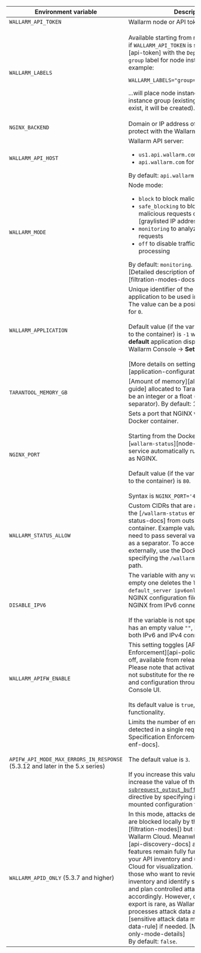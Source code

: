 Environment variable | Description| Required
--- | ---- | ----
`WALLARM_API_TOKEN` | Wallarm node or API token. | Yes
`WALLARM_LABELS` | <p>Available starting from node 4.6. Works only if `WALLARM_API_TOKEN` is set to [API token][api-token] with the `Deploy` role. Sets the `group` label for node instance grouping, for example:</p> <p>`WALLARM_LABELS="group=<GROUP>"`</p> <p>...will place node instance into the `<GROUP>` instance group (existing, or, if does not exist, it will be created).</p> | Yes (for API tokens)
`NGINX_BACKEND` | Domain or IP address of the resource to protect with the Wallarm solution. | Yes
`WALLARM_API_HOST` | Wallarm API server:<ul><li>`us1.api.wallarm.com` for the US Cloud</li><li>`api.wallarm.com` for the EU Cloud</li></ul>By default: `api.wallarm.com`. | No
`WALLARM_MODE` | Node mode:<ul><li>`block` to block malicious requests</li><li>`safe_blocking` to block only those malicious requests originated from [graylisted IP addresses][graylist-docs]</li><li>`monitoring` to analyze but not block requests</li><li>`off` to disable traffic analyzing and processing</li></ul>By default: `monitoring`.<br>[Detailed description of filtration modes →][filtration-modes-docs] | No
`WALLARM_APPLICATION` | Unique identifier of the protected application to be used in the Wallarm Cloud. The value can be a positive integer except for `0`.<br><br>Default value (if the variable is not passed to the container) is `-1` which indicates the **default** application displayed in Wallarm Console → **Settings** → **Application**.<br><br>[More details on setting up applications →][application-configuration] | No
`TARANTOOL_MEMORY_GB` | [Amount of memory][allocating-memory-guide] allocated to Tarantool. The value can be an integer or a float (a dot <code>.</code> is a decimal separator). By default: 1 gygabytes. | No
`NGINX_PORT` | Sets a port that NGINX will use inside the Docker container.<br><br>Starting from the Docker image `4.0.2-1`, the [`wallarm-status`][node-status-docs] service automatically runs on the same port as NGINX.<br><br>Default value (if the variable is not passed to the container) is `80`.<br><br>Syntax is `NGINX_PORT='443'`. | No
<a name="wallarm-status-allow-env-var"></a>`WALLARM_STATUS_ALLOW` | Custom CIDRs that are allowed to access the [`/wallarm-status` endpoint][node-status-docs] from outside the Docker container. Example value: `10.0.0.0/8`. If you need to pass several values, use a comma `,` as a separator. To access the service externally, use the Docker container's IP, specifying the `/wallarm-status` endpoint path. | No
`DISABLE_IPV6`| The variable with any value except for an empty one deletes the `listen [::]:80 default_server ipv6only=on;` line from the NGINX configuration file which will stop NGINX from IPv6 connection processing.<br><br>If the variable is not specified explicitly or has an empty value `""`, NGINX processes both IPv6 and IPv4 connections. | No
`WALLARM_APIFW_ENABLE` | This setting toggles [API Specification Enforcement][api-policy-enf-docs] on or off, available from release 4.10 onwards. Please note that activating this feature does not substitute for the required subscription and configuration through the Wallarm Console UI.<br><br>Its default value is `true`, enabling the functionality. | No
`APIFW_API_MODE_MAX_ERRORS_IN_RESPONSE` (5.3.12 and later in the 5.x series) | Limits the number of errors that can be detected in a single request during [API Specification Enforcement][api-policy-enf-docs].<br><br>The default value is `3`.<br><br>If you increase this value, please also increase the value of the [`subrequest_output_buffer_size`](https://nginx.org/en/docs/http/ngx_http_core_module.html#subrequest_output_buffer_size) NGINX directive by specifying it in the appropriate mounted configuration file. | No
`WALLARM_APID_ONLY` (5.3.7 and higher) | In this mode, attacks detected in your traffic are blocked locally by the node (if [enabled][filtration-modes]) but not exported to Wallarm Cloud. Meanwhile, [API Discovery][api-discovery-docs] and some other features remain fully functional, detecting your API inventory and uploading it to the Cloud for visualization. This mode is for those who want to review their API inventory and identify sensitive data first, and plan controlled attack data export accordingly. However, disabling attack export is rare, as Wallarm securely processes attack data and provides [sensitive attack data masking][sensitive-data-rule] if needed. [More details][apid-only-mode-details]<br>By default: `false`. | No

